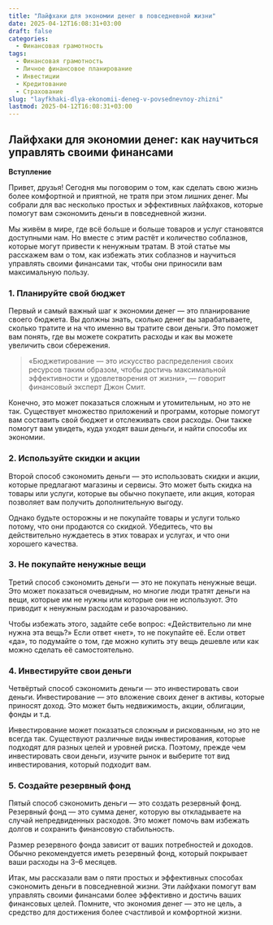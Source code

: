 ```yaml
---
title: "Лайфхаки для экономии денег в повседневной жизни"
date: 2025-04-12T16:08:31+03:00
draft: false
categories:
  - Финансовая грамотность
tags:
  - Финансовая грамотность
  - Личное финансовое планирование
  - Инвестиции
  - Кредитование
  - Страхование
slug: "layfkhaki-dlya-ekonomii-deneg-v-povsednevnoy-zhizni"
lastmod: 2025-04-12T16:08:31+03:00
---
```


## Лайфхаки для экономии денег: как научиться управлять своими финансами ##

**Вступление**

Привет, друзья! Сегодня мы поговорим о том, как сделать свою жизнь более комфортной и приятной, не тратя при этом лишних денег. Мы собрали для вас несколько простых и эффективных лайфхаков, которые помогут вам сэкономить деньги в повседневной жизни.

Мы живём в мире, где всё больше и больше товаров и услуг становятся доступными нам. Но вместе с этим растёт и количество соблазнов, которые могут привести к ненужным тратам. В этой статье мы расскажем вам о том, как избежать этих соблазнов и научиться управлять своими финансами так, чтобы они приносили вам максимальную пользу.

### 1. **Планируйте свой бюджет**

Первый и самый важный шаг к экономии денег — это планирование своего бюджета. Вы должны знать, сколько денег вы зарабатываете, сколько тратите и на что именно вы тратите свои деньги. Это поможет вам понять, где вы можете сократить расходы и как вы можете увеличить свои сбережения.

> «Бюджетирование — это искусство распределения своих ресурсов таким образом, чтобы достичь максимальной эффективности и удовлетворения от жизни», — говорит финансовый эксперт Джон Смит.

Конечно, это может показаться сложным и утомительным, но это не так. Существует множество приложений и программ, которые помогут вам составить свой бюджет и отслеживать свои расходы. Они также помогут вам увидеть, куда уходят ваши деньги, и найти способы их экономии.

### 2. **Используйте скидки и акции**

Второй способ сэкономить деньги — это использовать скидки и акции, которые предлагают магазины и сервисы. Это может быть скидка на товары или услуги, которые вы обычно покупаете, или акция, которая позволяет вам получить дополнительную выгоду.

Однако будьте осторожны и не покупайте товары и услуги только потому, что они продаются со скидкой. Убедитесь, что вы действительно нуждаетесь в этих товарах и услугах, и что они хорошего качества.

### 3. **Не покупайте ненужные вещи**

Третий способ сэкономить деньги — это не покупать ненужные вещи. Это может показаться очевидным, но многие люди тратят деньги на вещи, которые им не нужны или которые они не используют. Это приводит к ненужным расходам и разочарованию.

Чтобы избежать этого, задайте себе вопрос: «Действительно ли мне нужна эта вещь?» Если ответ «нет», то не покупайте её. Если ответ «да», то подумайте о том, где можно купить эту вещь дешевле или как можно сделать её самостоятельно.

### 4. **Инвестируйте свои деньги**

Четвёртый способ сэкономить деньги — это инвестировать свои деньги. Инвестирование — это вложение своих денег в активы, которые приносят доход. Это может быть недвижимость, акции, облигации, фонды и т.д.

Инвестирование может показаться сложным и рискованным, но это не всегда так. Существуют различные виды инвестирования, которые подходят для разных целей и уровней риска. Поэтому, прежде чем инвестировать свои деньги, изучите рынок и выберите тот вид инвестирования, который подходит вам.

### 5. **Создайте резервный фонд**

Пятый способ сэкономить деньги — это создать резервный фонд. Резервный фонд — это сумма денег, которую вы откладываете на случай непредвиденных расходов. Это может помочь вам избежать долгов и сохранить финансовую стабильность.

Размер резервного фонда зависит от ваших потребностей и доходов. Обычно рекомендуется иметь резервный фонд, который покрывает ваши расходы на 3–6 месяцев.


Итак, мы рассказали вам о пяти простых и эффективных способах сэкономить деньги в повседневной жизни. Эти лайфхаки помогут вам управлять своими финансами более эффективно и достичь ваших финансовых целей. Помните, что экономия денег — это не цель, а средство для достижения более счастливой и комфортной жизни.
